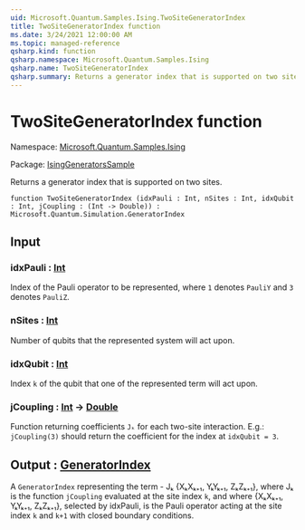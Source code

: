 ```yaml
---
uid: Microsoft.Quantum.Samples.Ising.TwoSiteGeneratorIndex
title: TwoSiteGeneratorIndex function
ms.date: 3/24/2021 12:00:00 AM
ms.topic: managed-reference
qsharp.kind: function
qsharp.namespace: Microsoft.Quantum.Samples.Ising
qsharp.name: TwoSiteGeneratorIndex
qsharp.summary: Returns a generator index that is supported on two sites.
---
```


# TwoSiteGeneratorIndex function

Namespace: [Microsoft.Quantum.Samples.Ising](xref:Microsoft.Quantum.Samples.Ising)

Package: [IsingGeneratorsSample](https://nuget.org/packages/IsingGeneratorsSample)


Returns a generator index that is supported on two sites.

```qsharp
function TwoSiteGeneratorIndex (idxPauli : Int, nSites : Int, idxQubit : Int, jCoupling : (Int -> Double)) : Microsoft.Quantum.Simulation.GeneratorIndex
```


## Input

### idxPauli : [Int](xref:microsoft.quantum.lang-ref.int)

Index of the Pauli operator to be represented, where `1` denotes`PauliY` and `3` denotes `PauliZ`.


### nSites : [Int](xref:microsoft.quantum.lang-ref.int)

Number of qubits that the represented system will act upon.


### idxQubit : [Int](xref:microsoft.quantum.lang-ref.int)

Index `k` of the qubit that one of the represented term will act upon.


### jCoupling : [Int](xref:microsoft.quantum.lang-ref.int) -> [Double](xref:microsoft.quantum.lang-ref.double)

Function returning coefficients `Jₖ` for each two-site interaction.E.g.: `jCoupling(3)` should return the coefficient for the index at`idxQubit = 3`.



## Output : [GeneratorIndex](xref:Microsoft.Quantum.Simulation.GeneratorIndex)

A `GeneratorIndex` representing the term - Jₖ {XₖXₖ₊₁, YₖYₖ₊₁, ZₖZₖ₊₁},where Jₖ is the function `jCoupling` evaluated at the site index `k`,and where {XₖXₖ₊₁, YₖYₖ₊₁, ZₖZₖ₊₁}, selected by idxPauli, is the Paulioperator acting at the site index `k` and `k+1` with closed boundaryconditions.